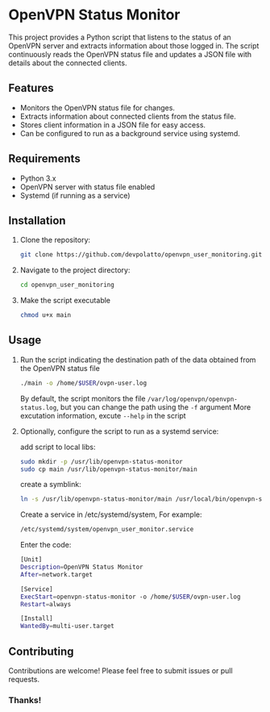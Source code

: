 # OpenVPN Status Monitor

This project provides a Python script that listens to the status of an OpenVPN server and extracts information about those logged in. The script continuously reads the OpenVPN status file and updates a JSON file with details about the connected clients. 

## Features

- Monitors the OpenVPN status file for changes.
- Extracts information about connected clients from the status file.
- Stores client information in a JSON file for easy access.
- Can be configured to run as a background service using systemd.

## Requirements

- Python 3.x
- OpenVPN server with status file enabled
- Systemd (if running as a service)

## Installation

1. Clone the repository:

    ```bash
    git clone https://github.com/devpolatto/openvpn_user_monitoring.git
    ```

2. Navigate to the project directory:

    ```bash
    cd openvpn_user_monitoring
    ```

3. Make the script executable
     ```bash
     chmod u+x main
     ```

## Usage

1. Run the script indicating the destination path of the data   obtained from the OpenVPN status file

     ```bash
     ./main -o /home/$USER/ovpn-user.log
     ```

     By default, the script monitors the file ```/var/log/openvpn/openvpn-status.log```, but you can change the path using the ```-f``` argument
     More excutation information, excute ```--help``` in the script


2. Optionally, configure the script to run as a systemd service:

     add script to local libs:

     ```bash
     sudo mkdir -p /usr/lib/openvpn-status-monitor
     sudo cp main /usr/lib/openvpn-status-monitor/main
     ```

     create a symblink:

     ```bash
     ln -s /usr/lib/openvpn-status-monitor/main /usr/local/bin/openvpn-status-monitor
     ```

     Create a service in /etc/systemd/system, For example:
     ```bash
     /etc/systemd/system/openvpn_user_monitor.service
     ```
     Enter the code:
     ```bash
     [Unit]
     Description=OpenVPN Status Monitor
     After=network.target

     [Service]
     ExecStart=openvpn-status-monitor -o /home/$USER/ovpn-user.log
     Restart=always

     [Install]
     WantedBy=multi-user.target
     ```

## Contributing

Contributions are welcome! Please feel free to submit issues or pull requests.

### Thanks!